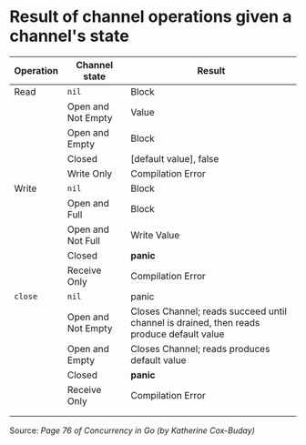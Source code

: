 # Result of channel operations given a channel's state

| Operation | Channel state        | Result                                                                                   |
|-----------|----------------------|------------------------------------------------------------------------------------------|
| Read      | `nil`                | Block                                                                                    |
|           | Open and Not Empty   | Value                                                                                    |
|           | Open and Empty       | Block                                                                                    |
|           | Closed               | [default value], false                                                                   |
|           | Write Only           | Compilation Error                                                                        |
| Write     | `nil`                | Block                                                                                    |
|           | Open and Full        | Block                                                                                    |
|           | Open and Not Full    | Write Value                                                                              |
|           | Closed               | **panic**                                                                                |
|           | Receive Only         | Compilation Error                                                                        |
| `close`   | `nil`                | panic                                                                                    |
|           | Open and Not Empty   | Closes Channel; reads succeed until channel is drained, then reads produce default value |
|           | Open and Empty       | Closes Channel; reads produces default value                                             |
|           | Closed               | **panic**                                                                                |
|           | Receive Only         | Compilation Error                                                                        |
|           |                      |                                                                                          |
|           |                      |                                                                                          |

Source: *Page 76 of Concurrency in Go (by Katherine Cox-Buday)*